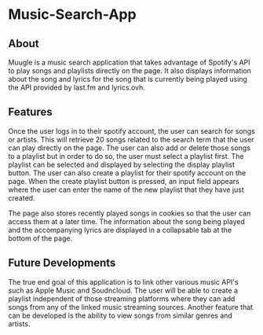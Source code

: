 # Music-Search-App

## About
Muugle is a music search application that takes advantage of Spotify's API to play songs and playlists directly on the page. It also displays information about the song and lyrics for the song that is currently being played using the API provided by last.fm and lyrics.ovh.

## Features
Once the user logs in to their spotify account, the user can search for songs or artists. This will retrieve 20 songs related to the search term that the user can play directly on the page. The user can also add or delete those songs to a playlist but in order to do so, the user must select a playlist first. The playlist can be selected and displayed by selecting the display playlist button. The user can also create a playlist for their spotify account on the page. When the create playlist button is pressed, an input field appears where the user can enter the name of the new playlist that they have just created.

The page also stores recently played songs in cookies so that the user can access them at a later time. The information about the song being played and the accompanying lyrics are displayed in a collapsable tab at the bottom of the page.

## Future Developments
The true end goal of this application is to link other various music API's such as Apple Music and Soudncloud. The user will be able to create a playlist independent of those streaming platforms where they can add songs from any of the linked music streaming sources. Another feature that can be developed is the ability to view songs from similar genres and artists.